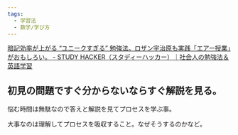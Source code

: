 ```yaml
---
tags:
  - 学習法
  - 数学/学び方
---
```

[暗記効率が上がる “ユニークすぎる” 勉強法。ロザン宇治原も実践「エアー授業」がおもしろい。 - STUDY HACKER（スタディーハッカー）｜社会人の勉強法＆英語学習](https://studyhacker.net/unique-study)

## 初見の問題ですぐ分からないならすぐ解説を見る。

悩む時間は無駄なので答えと解説を見てプロセスを学ぶ事。

大事なのは理解してプロセスを吸収すること。なぜそうするのかなど。